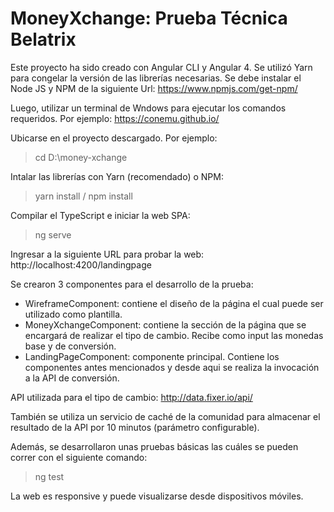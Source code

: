 # MoneyXchange: Prueba Técnica Belatrix

Este proyecto ha sido creado con Angular CLI y Angular 4. Se utilizó Yarn para congelar la versión de las librerías necesarias.
Se debe instalar el Node JS y NPM de la siguiente Url:
https://www.npmjs.com/get-npm/

Luego, utilizar un terminal de Wndows para ejecutar los comandos requeridos. Por ejemplo:
https://conemu.github.io/

Ubicarse en el proyecto descargado. Por ejemplo:
>cd D:\money-xchange

Intalar las librerías con Yarn (recomendado) o NPM:
> yarn install / npm install

Compilar el TypeScript e iniciar la web SPA:
> ng serve

Ingresar a la siguiente URL para probar la web: 
http://localhost:4200/landingpage

Se crearon 3 componentes para el desarrollo de la prueba:
- WireframeComponent: contiene el diseño de la página el cual puede ser utilizado como plantilla.
- MoneyXchangeComponent: contiene la sección de la página que se encargará de realizar el tipo de cambio. Recibe como input las monedas base y de conversión.
- LandingPageComponent: componente principal. Contiene los componentes antes mencionados y desde aqui se realiza la invocación a la API de conversión.
	
API utilizada para el tipo de cambio:
http://data.fixer.io/api/

También se utiliza un servicio de caché de la comunidad para almacenar el resultado de la API por 10 minutos (parámetro configurable).

Además, se desarrollaron unas pruebas básicas las cuáles se pueden correr con el siguiente comando:
> ng test

La web es responsive y puede visualizarse desde dispositivos móviles.